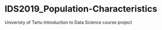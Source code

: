 # IDS2019_Population-Characteristics
Univeristy of Tartu Introduction to Data Science course project 
